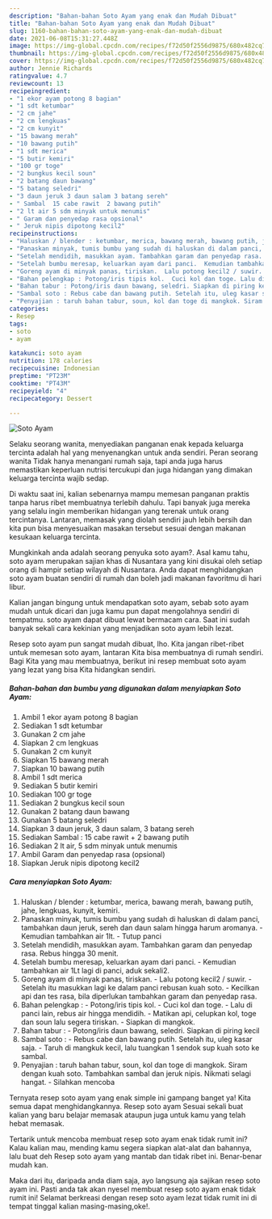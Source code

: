 ```yaml
---
description: "Bahan-bahan Soto Ayam yang enak dan Mudah Dibuat"
title: "Bahan-bahan Soto Ayam yang enak dan Mudah Dibuat"
slug: 1160-bahan-bahan-soto-ayam-yang-enak-dan-mudah-dibuat
date: 2021-06-08T15:31:27.448Z
image: https://img-global.cpcdn.com/recipes/f72d50f2556d9875/680x482cq70/soto-ayam-foto-resep-utama.jpg
thumbnail: https://img-global.cpcdn.com/recipes/f72d50f2556d9875/680x482cq70/soto-ayam-foto-resep-utama.jpg
cover: https://img-global.cpcdn.com/recipes/f72d50f2556d9875/680x482cq70/soto-ayam-foto-resep-utama.jpg
author: Jennie Richards
ratingvalue: 4.7
reviewcount: 13
recipeingredient:
- "1 ekor ayam potong 8 bagian"
- "1 sdt ketumbar"
- "2 cm jahe"
- "2 cm lengkuas"
- "2 cm kunyit"
- "15 bawang merah"
- "10 bawang putih"
- "1 sdt merica"
- "5 butir kemiri"
- "100 gr toge"
- "2 bungkus kecil soun"
- "2 batang daun bawang"
- "5 batang seledri"
- "3 daun jeruk 3 daun salam 3 batang sereh"
- " Sambal  15 cabe rawit  2 bawang putih"
- "2 lt air 5 sdm minyak untuk menumis"
- " Garam dan penyedap rasa opsional"
- " Jeruk nipis dipotong kecil2"
recipeinstructions:
- "Haluskan / blender : ketumbar, merica, bawang merah, bawang putih, jahe, lengkuas, kunyit, kemiri."
- "Panaskan minyak, tumis bumbu yang sudah di haluskan di dalam panci, tambahkan daun jeruk, sereh dan daun salam hingga harum aromanya.  Kemudian tambahkan air 1lt.  Tutup panci"
- "Setelah mendidih, masukkan ayam. Tambahkan garam dan penyedap rasa. Rebus hingga 30 menit."
- "Setelah bumbu meresap, keluarkan ayam dari panci.  Kemudian tambahkan air 1Lt lagi di panci, aduk sekali2."
- "Goreng ayam di minyak panas, tiriskan.  Lalu potong kecil2 / suwir.  Setelah itu masukkan lagi ke dalam panci rebusan kuah soto.  Kecilkan api dan tes rasa, bila diperlukan tambahkan garam dan penyedap rasa."
- "Bahan pelengkap : Potong/iris tipis kol.  Cuci kol dan toge. Lalu di panci lain, rebus air hingga mendidih.  Matikan api, celupkan kol, toge dan soun lalu segera tiriskan. Siapkan di mangkok."
- "Bahan tabur : Potong/iris daun bawang, seledri. Siapkan di piring kecil"
- "Sambal soto : Rebus cabe dan bawang putih. Setelah itu, uleg kasar saja.  Taruh di mangkuk kecil, lalu tuangkan 1 sendok sup kuah soto ke sambal."
- "Penyajian : taruh bahan tabur, soun, kol dan toge di mangkok. Siram dengan kuah soto. Tambahkan sambal dan jeruk nipis. Nikmati selagi hangat. Silahkan mencoba"
categories:
- Resep
tags:
- soto
- ayam

katakunci: soto ayam 
nutrition: 178 calories
recipecuisine: Indonesian
preptime: "PT23M"
cooktime: "PT43M"
recipeyield: "4"
recipecategory: Dessert

---
```



![Soto Ayam](https://img-global.cpcdn.com/recipes/f72d50f2556d9875/680x482cq70/soto-ayam-foto-resep-utama.jpg)

Selaku seorang wanita, menyediakan panganan enak kepada keluarga tercinta adalah hal yang menyenangkan untuk anda sendiri. Peran seorang  wanita Tidak hanya menangani rumah saja, tapi anda juga harus memastikan keperluan nutrisi tercukupi dan juga hidangan yang dimakan keluarga tercinta wajib sedap.

Di waktu  saat ini, kalian sebenarnya mampu memesan panganan praktis tanpa harus ribet membuatnya terlebih dahulu. Tapi banyak juga mereka yang selalu ingin memberikan hidangan yang terenak untuk orang tercintanya. Lantaran, memasak yang diolah sendiri jauh lebih bersih dan kita pun bisa menyesuaikan masakan tersebut sesuai dengan makanan kesukaan keluarga tercinta. 



Mungkinkah anda adalah seorang penyuka soto ayam?. Asal kamu tahu, soto ayam merupakan sajian khas di Nusantara yang kini disukai oleh setiap orang di hampir setiap wilayah di Nusantara. Anda dapat menghidangkan soto ayam buatan sendiri di rumah dan boleh jadi makanan favoritmu di hari libur.

Kalian jangan bingung untuk mendapatkan soto ayam, sebab soto ayam mudah untuk dicari dan juga kamu pun dapat mengolahnya sendiri di tempatmu. soto ayam dapat dibuat lewat bermacam cara. Saat ini sudah banyak sekali cara kekinian yang menjadikan soto ayam lebih lezat.

Resep soto ayam pun sangat mudah dibuat, lho. Kita jangan ribet-ribet untuk memesan soto ayam, lantaran Kita bisa membuatnya di rumah sendiri. Bagi Kita yang mau membuatnya, berikut ini resep membuat soto ayam yang lezat yang bisa Kita hidangkan sendiri.

<!--inarticleads1-->

##### Bahan-bahan dan bumbu yang digunakan dalam menyiapkan Soto Ayam:

1. Ambil 1 ekor ayam potong 8 bagian
1. Sediakan 1 sdt ketumbar
1. Gunakan 2 cm jahe
1. Siapkan 2 cm lengkuas
1. Gunakan 2 cm kunyit
1. Siapkan 15 bawang merah
1. Siapkan 10 bawang putih
1. Ambil 1 sdt merica
1. Sediakan 5 butir kemiri
1. Sediakan 100 gr toge
1. Sediakan 2 bungkus kecil soun
1. Gunakan 2 batang daun bawang
1. Gunakan 5 batang seledri
1. Siapkan 3 daun jeruk, 3 daun salam, 3 batang sereh
1. Sediakan  Sambal : 15 cabe rawit + 2 bawang putih
1. Sediakan 2 lt air, 5 sdm minyak untuk menumis
1. Ambil  Garam dan penyedap rasa (opsional)
1. Siapkan  Jeruk nipis dipotong kecil2




<!--inarticleads2-->

##### Cara menyiapkan Soto Ayam:

1. Haluskan / blender : ketumbar, merica, bawang merah, bawang putih, jahe, lengkuas, kunyit, kemiri.
1. Panaskan minyak, tumis bumbu yang sudah di haluskan di dalam panci, tambahkan daun jeruk, sereh dan daun salam hingga harum aromanya.  - Kemudian tambahkan air 1lt.  - Tutup panci
1. Setelah mendidih, masukkan ayam. Tambahkan garam dan penyedap rasa. Rebus hingga 30 menit.
1. Setelah bumbu meresap, keluarkan ayam dari panci.  - Kemudian tambahkan air 1Lt lagi di panci, aduk sekali2.
1. Goreng ayam di minyak panas, tiriskan.  - Lalu potong kecil2 / suwir.  - Setelah itu masukkan lagi ke dalam panci rebusan kuah soto.  - Kecilkan api dan tes rasa, bila diperlukan tambahkan garam dan penyedap rasa.
1. Bahan pelengkap : - Potong/iris tipis kol.  - Cuci kol dan toge. - Lalu di panci lain, rebus air hingga mendidih.  - Matikan api, celupkan kol, toge dan soun lalu segera tiriskan. - Siapkan di mangkok.
1. Bahan tabur : - Potong/iris daun bawang, seledri. Siapkan di piring kecil
1. Sambal soto : - Rebus cabe dan bawang putih. Setelah itu, uleg kasar saja.  - Taruh di mangkuk kecil, lalu tuangkan 1 sendok sup kuah soto ke sambal.
1. Penyajian : taruh bahan tabur, soun, kol dan toge di mangkok. Siram dengan kuah soto. Tambahkan sambal dan jeruk nipis. Nikmati selagi hangat. - Silahkan mencoba




Ternyata resep soto ayam yang enak simple ini gampang banget ya! Kita semua dapat menghidangkannya. Resep soto ayam Sesuai sekali buat kalian yang baru belajar memasak ataupun juga untuk kamu yang telah hebat memasak.

Tertarik untuk mencoba membuat resep soto ayam enak tidak rumit ini? Kalau kalian mau, mending kamu segera siapkan alat-alat dan bahannya, lalu buat deh Resep soto ayam yang mantab dan tidak ribet ini. Benar-benar mudah kan. 

Maka dari itu, daripada anda diam saja, ayo langsung aja sajikan resep soto ayam ini. Pasti anda tak akan nyesel membuat resep soto ayam enak tidak rumit ini! Selamat berkreasi dengan resep soto ayam lezat tidak rumit ini di tempat tinggal kalian masing-masing,oke!.

